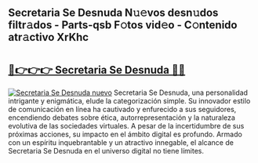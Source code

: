 ## Secretaria Se Desnuda N𝚞𝚎vos desn𝚞dos filtr𝚊dos - Parts-qsb F𝚘tos vid𝚎o - C𝚘ntenido atr𝚊ctivo XrKhc

# <h2><a href="http://mb5cubj.tromn.icu/?c=Secretaria+Se+Desnuda">🔗👉👉👉 Secretaria Se Desnuda 🔗🔗</a></h2>

[![Secretaria Se Desnuda nuevo](https://i.imgur.com/pEAQMta.gif)](http://mb5cubj.tromn.icu/?c=Secretaria+Se+Desnuda)
Secretaria Se Desnuda, una personalidad intrigante y enigmática, elude la categorización simple. Su innovador estilo de comunicación en línea ha cautivado y enfurecido a sus seguidores, encendiendo debates sobre ética, autorrepresentación y la naturaleza evolutiva de las sociedades virtuales. A pesar de la incertidumbre de sus próximas acciones, su impacto en el ámbito digital es profundo. Armado con un espíritu inquebrantable y un atractivo innegable, el alcance de Secretaria Se Desnuda en el universo digital no tiene límites.
